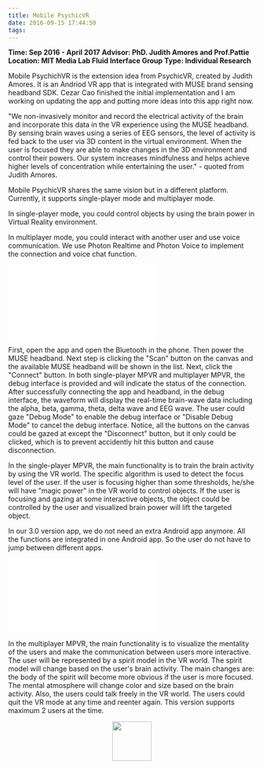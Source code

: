 ```yaml
---
title: Mobile PsychicVR
date: 2016-09-15 17:44:50
tags:
---
```


**Time: Sep 2016 - April 2017**
**Advisor: PhD. Judith Amores and Prof.Pattie**
**Location: MIT Media Lab Fluid Interface Group**
**Type: Individual Research**

Mobile PsychichVR is the extension idea from PsychicVR, created by Judith Amores. It is an Andriod VR app that is integrated with MUSE brand sensing headband SDK. Cezar Cao finished the initial implementation and I am working on updating the app and putting more ideas into this app right now. 

\"We non-invasively monitor and record the electrical activity of the brain and incorporate this data in the VR experience using the MUSE headband. By sensing brain waves using a series of EEG sensors, the level of activity is fed back to the user via 3D content in the virtual environment. When the user is focused they are able to make changes in the 3D environment and control their powers. Our system increases mindfulness and helps achieve higher levels of concentration while entertaining the user.\" - quoted from Judith Amores.

Mobile PsychicVR shares the same vision but in a different platform. Currently, it supports single-player mode and multiplayer mode.

In single-player mode, you could control objects by using the brain power in Virtual Reality environment. 

In multiplayer mode,  you could interact with another user and use voice communication. We use Photon Realtime and Photon Voice to implement the connection and voice chat function.

<iframe src="//player.bilibili.com/player.html?aid=286044955&bvid=BV1Df4y1y7D4&cid=203900511&page=1" scrolling="no" border="0" frameborder="no" framespacing="0" allowfullscreen="true" title="Mobile PsychicVR Single Player Demo Video"> </iframe>

First, open the app and open the Bluetooth in the phone. Then power the MUSE headband. Next step is clicking the \"Scan" button on the canvas and the available MUSE headband will be shown in the list. Next, click the \"Connect\" button. In both single-player MPVR and multiplayer MPVR, the debug interface is provided and will indicate the status of the connection. After successfully connecting the app and headband, in the debug interface, the waveform will display the real-time brain-wave data including the alpha, beta, gamma, theta, delta wave and EEG wave. The user could gaze \"Debug Mode\" to enable the debug interface or \"Disable Debug Mode\" to cancel the debug interface. Notice, all the buttons on the canvas could be gazed at except the \"Disconnect\" button, but it only could be clicked, which is to prevent accidently hit this button and cause disconnection.

In the single-player MPVR, the main functionality is to train the brain activity by using the VR world. The specific algorithm is used to detect the focus level of the user. If the user is focusing higher than some thresholds, he/she will have \"magic power\" in the VR world to control objects. If the user is focusing and gazing at some interactive objects, the object could be controlled by the user and visualized brain power will lift the targeted object.

In our 3.0 version app, we do not need an extra Android app anymore. All the functions are integrated in one Android app. So the user do not have to jump between different apps.

<iframe src="//player.bilibili.com/player.html?aid=201059794&bvid=BV1Xz411i74e&cid=203901655&page=1" scrolling="no" border="0" frameborder="no" framespacing="0" allowfullscreen="true" title="Mobile PsychicVR Multi-Player Demo Video"> </iframe>

In the multiplayer MPVR, the main functionality is to visualize the mentality of the users and make the communication between users more interactive. The user will be represented by a spirit model in the VR world. The spirit model will change based on the user\'s brain activity. The main changes are: the body of the spirit will become more obvious if the user is more focused. The mental atmosphere will change color and size based on the brain activity. Also, the users could talk freely in the VR world. The users could quit the VR mode at any time and reenter again. This version supports maximum 2 users at the time.

<div align="center">
<img src="https://s1.ax1x.com/2020/06/20/NlW8k4.jpg" height="80px">
</div>

 



